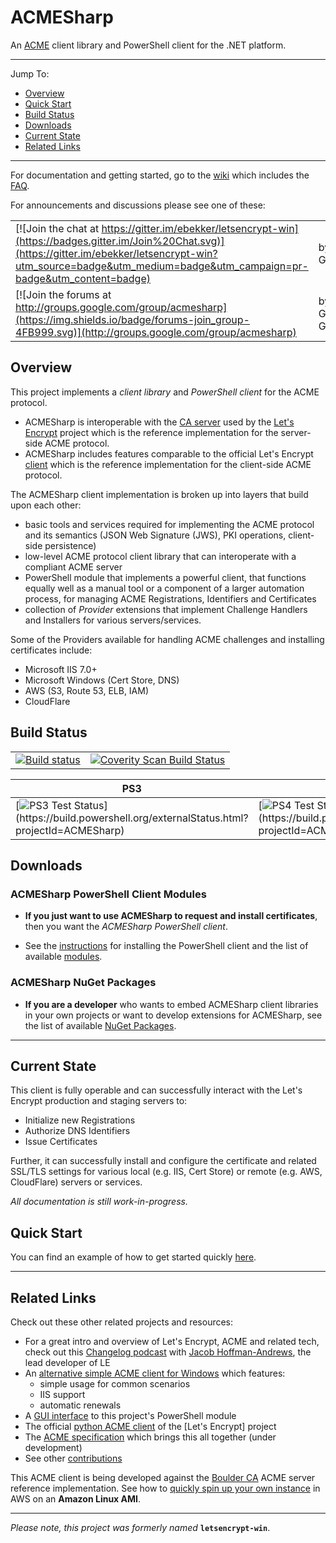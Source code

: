 # ACMESharp

An [ACME](https://github.com/letsencrypt/acme-spec) client library and PowerShell client for the .NET platform.

---

Jump To:
* [Overview](#overview)
* [Quick Start](https://github.com/ebekker/ACMESharp/wiki/Quick-Start)
* [Build Status](#build-status)
* [Downloads](#downloads)
* [Current State](#current-state)
* [Related Links](#related-links)

---

For documentation and getting started, go to the [wiki](https://github.com/ebekker/ACMESharp/wiki) which includes the [FAQ](https://github.com/ebekker/ACMESharp/wiki/FAQ).

For announcements and discussions please see one of these:

| | |
|-|-|
| [![Join the chat at https://gitter.im/ebekker/letsencrypt-win](https://badges.gitter.im/Join%20Chat.svg)](https://gitter.im/ebekker/letsencrypt-win?utm_source=badge&utm_medium=badge&utm_campaign=pr-badge&utm_content=badge) | by Gitter |
| [![Join the forums at http://groups.google.com/group/acmesharp](https://img.shields.io/badge/forums-join_group-4FB999.svg)](http://groups.google.com/group/acmesharp) | by Google Groups |


## Overview

This project implements a *client library* and *PowerShell client* for the ACME protocol.
* ACMESharp is interoperable with the [CA server](https://github.com/letsencrypt/boulder) used by the [Let's Encrypt](https://letsencrypt.org/) project which is the reference implementation for the server-side ACME protocol.
* ACMESharp includes features comparable to the official Let's Encrypt [client](https://github.com/letsencrypt/letsencrypt) which is the reference implementation for the client-side ACME protocol.

The ACMESharp client implementation is broken up into layers that build upon each other:
* basic tools and services required for implementing the ACME protocol and its semantics (JSON Web Signature (JWS), PKI operations, client-side persistence)
* low-level ACME protocol client library that can interoperate with a compliant ACME server
* PowerShell module that implements a powerful client, that functions equally well as a manual tool or a component of a larger automation process, for managing ACME Registrations, Identifiers and Certificates
* collection of *Provider* extensions that implement Challenge Handlers and Installers for various servers/services.

Some of the Providers available for handling ACME challenges and installing certificates include:
* Microsoft IIS 7.0+
* Microsoft Windows (Cert Store, DNS)
* AWS (S3, Route 53, ELB, IAM)
* CloudFlare

## Build Status

| | |
|-|-|
| [![Build status](https://ci.appveyor.com/api/projects/status/0knwrhni528xi2rs?svg=true)](https://ci.appveyor.com/project/ebekker/acmesharp) | <a href="https://scan.coverity.com/projects/acmesharp"><img alt="Coverity Scan Build Status" src="https://scan.coverity.com/projects/7030/badge.svg"/></a> |

| PS3 | PS4 | PS5 |
|-|-|-|
| [![PS3 Test Status](https://build.powershell.org/app/rest/builds/buildType:\(id:ACMESharp_InstallTestOnPs3\)/statusIcon.svg)](https://build.powershell.org/externalStatus.html?projectId=ACMESharp) | [![PS4 Test Status](https://build.powershell.org/app/rest/builds/buildType:\(id:ACMESharp_InstallTestOnPs4\)/statusIcon.svg)](https://build.powershell.org/externalStatus.html?projectId=ACMESharp) | [![PS5 Test Status](https://build.powershell.org/app/rest/builds/buildType:\(id:ACMESharp_InstallTestOnPs5\)/statusIcon.svg)](https://build.powershell.org/externalStatus.html?projectId=ACMESharp) |

## Downloads

### ACMESharp PowerShell Client Modules

* **If you just want to use ACMESharp to request and install certificates**,
then you want the *ACMESharp PowerShell client*.

* See the
[instructions](https://github.com/ebekker/ACMESharp/wiki/%5BWIP%5D-Installation:-ACMESharp-PowerShell-client)
for installing the PowerShell client and the list of available
[modules](https://github.com/ebekker/ACMESharp/wiki/%5BWIP%5D-Downloads:-PowerShell-Modules).

### ACMESharp NuGet Packages

* **If you are a developer** who wants to embed ACMESharp client libraries in your
own projects or want to develop extensions for ACMESharp, see the list of available
[NuGet Packages](https://github.com/ebekker/ACMESharp/wiki/%5BWIP%5D-Downloads:-NuGet-Packages).

---

## Current State

This client is fully operable and can successfully interact with the Let's Encrypt production and staging servers to:
* Initialize new Registrations
* Authorize DNS Identifiers
* Issue Certificates

Further, it can successfully install and configure the certificate and related SSL/TLS settings for various local (e.g. IIS, Cert Store) or remote (e.g. AWS, CloudFlare) servers or services.

*All documentation is still work-in-progress.*

## Quick Start

You can find an example of how to get started quickly [here](https://github.com/ebekker/ACMESharp/wiki/Quick-Start).

---

## Related Links

Check out these other related projects and resources:
* For a great intro and overview of Let's Encrypt, ACME and related tech, check out this [Changelog podcast](https://changelog.com/podcast/243) with [Jacob Hoffman-Andrews](https://github.com/jsha), the lead developer of LE
* An [alternative simple ACME client for Windows](https://github.com/Lone-Coder/letsencrypt-win-simple) which features:
  * simple usage for common scenarios
  * IIS support
  * automatic renewals
* A [GUI interface](https://github.com/webprofusion/Certify) to this project's PowerShell module
* The official [python ACME client](https://github.com/letsencrypt/letsencrypt) of the [Let's Encrypt] project
* The [ACME specification](https://github.com/ietf-wg-acme/acme) which brings this all together (under development)
* See other [contributions](https://github.com/ebekker/ACMESharp/wiki/Contributions)

This ACME client is being developed against the [Boulder CA](https://github.com/letsencrypt/boulder) ACME server reference implementation.  See how to [quickly spin up your own instance](https://github.com/ebekker/ACMESharp/wiki/Setup-Boulder-CA-on-Amazon-Linux) in AWS on an **Amazon Linux AMI**.

---

*Please note, this project was formerly named* **`letsencrypt-win`**.
